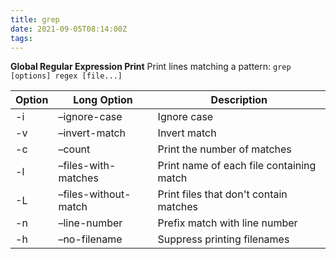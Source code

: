 ```yaml
---
title: grep
date: 2021-09-05T08:14:00Z
tags:
---
```


**Global Regular Expression Print** Print lines matching a pattern:
`grep [options] regex [file...]`

| **Option** | **Long Option**      | **Description**                          |
| ---------- | -------------------- | ---------------------------------------- |
| \-i        | –ignore-case         | Ignore case                              |
| \-v        | –invert-match        | Invert match                             |
| \-c        | –count               | Print the number of matches              |
| \-l        | –files-with-matches  | Print name of each file containing match |
| \-L        | –files-without-match | Print files that don't contain matches   |
| \-n        | –line-number         | Prefix match with line number            |
| \-h        | –no-filename         | Suppress printing filenames              |
